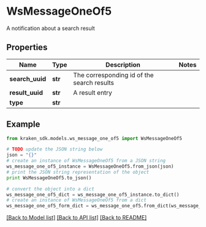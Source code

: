 # WsMessageOneOf5

A notification about a search result

## Properties
Name | Type | Description | Notes
------------ | ------------- | ------------- | -------------
**search_uuid** | **str** | The corresponding id of the search results | 
**result_uuid** | **str** | A result entry | 
**type** | **str** |  | 

## Example

```python
from kraken_sdk.models.ws_message_one_of5 import WsMessageOneOf5

# TODO update the JSON string below
json = "{}"
# create an instance of WsMessageOneOf5 from a JSON string
ws_message_one_of5_instance = WsMessageOneOf5.from_json(json)
# print the JSON string representation of the object
print WsMessageOneOf5.to_json()

# convert the object into a dict
ws_message_one_of5_dict = ws_message_one_of5_instance.to_dict()
# create an instance of WsMessageOneOf5 from a dict
ws_message_one_of5_form_dict = ws_message_one_of5.from_dict(ws_message_one_of5_dict)
```
[[Back to Model list]](../README.md#documentation-for-models) [[Back to API list]](../README.md#documentation-for-api-endpoints) [[Back to README]](../README.md)


